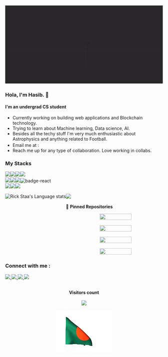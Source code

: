 
<!-- ! Intro Gif Video -->
<p align="center">
  <img height="250" width="660" src="Intro.gif"/>
</p>

### Hola, I'm Hasib. 👋

#### I'm an undergrad CS student



- Currently working on building web applications and Blockchain technology. 
- Trying to learn about Machine learning, Data science, AI.
- Besides all the techy stuff I'm very much enthusiastic about Astrophysics and anything related to Football.
- Email me at : <img src="https://img.shields.io/badge/fuad13618hasib@gmail.com-c14438?style=oval&logo=Gmail&logoColor=white&link=mailto:fuad13618hasib@gmail.com" width="170" height="17">
- Reach me up for any type of collaboration. Love working in collabs.

### My Stacks
<img src="https://img.shields.io/badge/Languages-424242?style=for-the-badge&logo=plex&logoColor=FFFFFF"><img src="https://img.shields.io/badge/Java-151515?style=for-the-badge&logo=Java&logoColor=007396"><img src="https://img.shields.io/badge/C++-151515?style=for-the-badge&logo=c%2B%2B&logoColor=00599C"><img src="https://img.shields.io/badge/Python-151515?style=for-the-badge&logo=python&logoColor=3776AB"> <br/>
<img src="https://img.shields.io/badge/Frameworks-424242?style=for-the-badge&logo=IPFS&logoColor=FFFFFF"><img src="https://img.shields.io/badge/git-151515?style=for-the-badge&logo=git&logoColor=79740e"><img src="https://img.shields.io/badge/Anrdoid_Studio-151515?style=for-the-badge&logo=Android-Studio&logoColor=3DDC84">![badge-react](https://img.shields.io/badge/react-151515?style=for-the-badge&logo=react&logoColor=79740e) <br/>
<img src="https://img.shields.io/badge/Database-424242?style=for-the-badge&logo=Redis&logoColor=FFFFFF"><img src="https://img.shields.io/badge/Firebase-151515?style=for-the-badge&logo=Firebase&logoColor=FFCA28"><img src="https://img.shields.io/badge/Mysql-151515?style=for-the-badge&logo=mysql&logoColor=4479A1">

<a    href="https://github.com/anuraghazra/github-readme-stats#gh-dark-mode-only">
<img  align="left" height=200 src="https://github-readme-stats-git-masterrstaa-rickstaa.vercel.app/api/top-langs/?username=HaaaSiiiib&layout=compact&langs_count=10&hide=jupyter%20notebook&hide_border=true&role=owner,collaborator&theme=dark&bg_color=000000#gh-dark-mode-only" alt="Rick Staa's Language stats" />
</a>

<p align="left"><img src="https://github-readme-stats.vercel.app/api?username=HaaaSiiiib&&show_icons=true&title_color=ffffff&icon_color=bb2acf&text_color=daf7dc&bg_color=151515"></p>

📌 **Pinned Repositories**
<p align="center">
<span>&nbsp;</span>
<a href="https://github.com/HaaaSiiiib/Simple-Licensor">
<img src="https://github-readme-stats.vercel.app/api/pin/?username=HaaaSiiiib&repo=Simple-Licensor&border_icons=true&theme=gotham" height="50%" width="45%"/>
</a>
</p>

<p align="center">
<span>&nbsp;</span>
<a href="https://github.com/HaaaSiiiib/Vehicle-and-Pedistrian-detection">
<img src="https://github-readme-stats.vercel.app/api/pin/?username=HaaaSiiiib&repo=Vehicle-and-Pedistrian-detection&border_icons=true&theme=gotham" height="50%" width="45%"/>
</a>
</p>


<p align="center">
<span>&nbsp;</span>
<a href="https://github.com/HaaaSiiiib/CSE-446">
<img src="https://github-readme-stats.vercel.app/api/pin/?username=HaaaSiiiib&repo=CSE-446&border_icons=true&theme=gotham" height="50%" width="45%"/>
</a>
</p>

<p align="center">
<span>&nbsp;</span>
<a href="https://github.com/HaaaSiiiib/EL-evento">
<img src="https://github-readme-stats.vercel.app/api/pin/?username=HaaaSiiiib&repo=EL-evento&border_icons=true&theme=gotham" height="50%" width="45%"/>
</a>
</p>




### Connect with me :
<a href="https://www.reddit.com/user/haaasiiiib">
  <img src="https://img.shields.io/badge/haaasiiiib-151515?style=for-the-badge&logo=reddit&logoColor=white" />
</a>
<a href="https://www.linkedin.com/in/muhammad-fuad-al-hasib-b087221a1/">
  <img src="https://img.shields.io/badge/fuadalhasib-151515?style=for-the-badge&logo=linkedin&logoColor=white" />
</a>
<a href="https://www.facebook.com/fuad.ALhasib/">
  <img src="https://img.shields.io/badge/hasib-151515?style=for-the-badge&logo=facebook&logoColor=white" />
</a>
<a href="https://www.instagram.com/haaasiiiib/">
  <img src="https://img.shields.io/badge/haaasiiiib-151515?style=for-the-badge&logo=instagram&logoColor=white" />
</a>


<br />
<br />

<!-- Profile Count -->
<p align="center"> 
  <b>Visitors count</b><br><br>
  <img src="https://profile-counter.glitch.me/HaaaSiiiib/count.svg" />
</p>

<!-- Bangladesh -->
<p align="center">
  <img alt="GIF" src="BD.gif"/>
</p>
